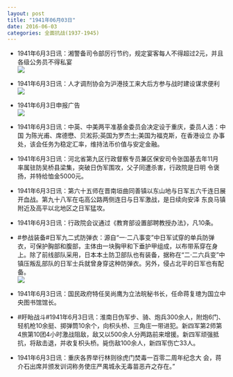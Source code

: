 ```yaml
---
layout: post
title: "1941年06月03日"
date: 2016-06-03
categories: 全面抗战(1937-1945)
---
```


<meta name="referrer" content="no-referrer" />

- 1941年6月3日讯：湘警备司令部厉行节约，规定宴客每人不得超过2元，并且各级公务员不得私宴 <br/><img src="https://ww4.sinaimg.cn/large/aca367d8jw1f4ifkcv48uj206i06uaar.jpg" />

- 1941年6月3日讯：人才调剂协会为沪港技工来大后方参与战时建设谋求便利 <br/><img src="https://ww2.sinaimg.cn/large/aca367d8jw1f4idu7k14aj20b106xwfl.jpg" />

- 1941年6月3日申报广告 <br/><img src="https://ww2.sinaimg.cn/large/aca367d8jw1f4ic3vapg5j20ky0hmwiy.jpg" />

- 1941年6月3日讯：中英、中美两平准基金委员会决定设于重庆，委员人选：中国 为陈光甫、席德懋、贝淞荪;英国为罗杰士;美国为福克斯，在香港设立 办事处，该会任务为稳定汇率，维持法币价值与安定金融。 

- 1941年6月3日讯：河北省第九区行政督察专员兼区保安司令张国基去年11月 率属驻防吴桥县梁集，突破日伪军围攻，父子同遭杀害，行政院是日明 令褒扬，并特给恤金5000元。 

- 1941年6月3日讯：第六十五师在晋南垣曲同善镇以东山地与日军五六千连日展 开血战。第九十八军在屯高公路两侧连日与日军激战，是日续向安泽 东良马镇附近及高平以北地区之日军猛攻。 

- 1941年6月3日讯：行政院会议通过《教育部设置部聘教授办法》，凡10条。 

- #参战装备#日军九二式防弹衣：源自“一·二八事变”中日军试穿的单兵防弹衣，可保护胸部和腹部，主体由一块胸甲和下垂护甲组成，以布带系穿在身上。除了前线部队采用，日本本土防卫部队也有装备，据称在“二·二六兵变”中镇压叛乱部队的日军士兵就曾身穿这种防弹衣。另外，侵占北平的日军也有配备。 <br/><img src="https://ww4.sinaimg.cn/large/aca367d8jw1f4ht15zpenj208a15s78w.jpg" />

- 1941年6月3日讯：国民政府特任吴尚鹰为立法皖秘书长，任命蒋复璁为国立中 央图书馆馆长。 

- #盱眙战斗#1941年6月3日讯：淮南日伪军步、骑、炮兵300余人，附炮6门、轻机枪10余挺、掷弹筒10余个，向枳头桥、三角庄一带进犯。新四军第2师第4旅第10团4小时激战阻敌，敌又以500余人分两路前来增援。新四军顽强抵抗，将敌击退，并收复枳头桥。毙伤敌100余人，新四军伤亡33人。 

- 1941年6月3日讯：重庆各界举行林则徐虎门焚毒一百零二周年纪念大 会，蒋介石出席并颁发训词称务使庄严禺城永无毒苗恶卉之存在。” 

